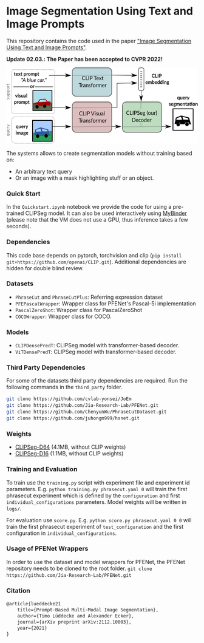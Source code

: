 # Image Segmentation Using Text and Image Prompts
This repository contains the code used in the paper ["Image Segmentation Using Text and Image Prompts"](https://arxiv.org/abs/2112.10003).

**Update 02.03.: The Paper has been accepted to CVPR 2022!**

<img src="overview.png" alt="drawing" height="200em"/>

The systems allows to create segmentation models without training based on:
- An arbitrary text query
- Or an image with a mask highlighting stuff or an object.

### Quick Start

In the `Quickstart.ipynb` notebook we provide the code for using a pre-trained CLIPSeg model.
It can also be used interactively using [MyBinder](https://mybinder.org/v2/gh/timojl/clipseg/HEAD?labpath=Quickstart.ipynb)
(please note that the VM does not use a GPU, thus inference takes a few seconds).


### Dependencies
This code base depends on pytorch, torchvision and clip (`pip install git+https://github.com/openai/CLIP.git`).
Additional dependencies are hidden for double blind review.


### Datasets

* `PhraseCut` and `PhraseCutPlus`: Referring expression dataset
* `PFEPascalWrapper`: Wrapper class for PFENet's Pascal-5i implementation
* `PascalZeroShot`: Wrapper class for PascalZeroShot
* `COCOWrapper`: Wrapper class for COCO.

### Models

* `CLIPDensePredT`: CLIPSeg model with transformer-based decoder.
* `ViTDensePredT`: CLIPSeg model with transformer-based decoder.

### Third Party Dependencies
For some of the datasets third party dependencies are required. Run the following commands in the `third_party` folder.  
```bash
git clone https://github.com/cvlab-yonsei/JoEm
git clone https://github.com/Jia-Research-Lab/PFENet.git
git clone https://github.com/ChenyunWu/PhraseCutDataset.git
git clone https://github.com/juhongm999/hsnet.git
```

### Weights
- [CLIPSeg-D64](https://github.com/timojl/clipseg/raw/master/weights/rd64-uni.pth) (4.1MB, without CLIP weights)
- [CLIPSeg-D16](https://github.com/timojl/clipseg/raw/master/weights/rd16-uni.pth) (1.1MB, without CLIP weights)

### Training and Evaluation

To train use the `training.py` script with experiment file and experiment id parameters. E.g. `python training.py phrasecut.yaml 0` will train the first phrasecut experiment which is defined by the `configuration` and first `individual_configurations` parameters. Model weights will be written in `logs/`.

For evaluation use `score.py`. E.g. `python score.py phrasecut.yaml 0 0` will train the first phrasecut experiment of `test_configuration` and the first configuration in `individual_configurations`.


### Usage of PFENet Wrappers

In order to use the dataset and model wrappers for PFENet, the PFENet repository needs to be cloned to the root folder.
`git clone https://github.com/Jia-Research-Lab/PFENet.git `

### Citation
```
@article{lueddecke21
    title={Prompt-Based Multi-Modal Image Segmentation},
    author={Timo Lüddecke and Alexander Ecker},
    journal={arXiv preprint arXiv:2112.10003},
    year={2021}
}
```
